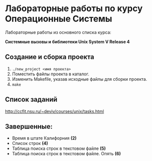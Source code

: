 # Лабораторные работы по курсу Операционные Системы

Лабораторные работы из основного списка курса:

**Системные вызовы и библиотеки Unix System V Release 4**

## Создание и сборка проекта

1. `./new_project <имя проекта>`
2. Поместить файлы проекта в каталог.
3. Изменить Makefile, указав исходные файлы для сборки проекта.
4. `make`

## Список заданий

http://ccfit.nsu.ru/~deviv/courses/unix/tasks.html

## Завершенные:

* Время в штате Калифорния **(2)**
* Список строк **(4)**
* Таблица поиска строк в текстовом файле **(5)**
* Таблица поиска строк в текстовом файле. Опять **(6)**

